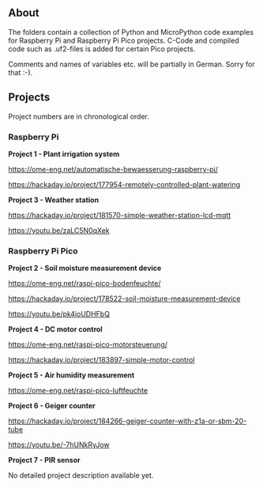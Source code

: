 ## About

The folders contain a collection of Python and MicroPython code examples for Raspberry Pi and Raspberry Pi Pico projects. C-Code and compiled code such as .uf2-files is added for certain Pico projects.

Comments and names of variables etc. will be partially in German. Sorry for that :-).


## Projects

Project numbers are in chronological order.


### Raspberry Pi

**Project 1 - Plant irrigation system**

https://ome-eng.net/automatische-bewaesserung-raspberry-pi/ 

https://hackaday.io/project/177954-remotely-controlled-plant-watering

**Project  3 - Weather station**

https://hackaday.io/project/181570-simple-weather-station-lcd-mqtt

https://youtu.be/zaLC5N0qXek


### Raspberry Pi Pico

**Project 2 - Soil moisture measurement device**

https://ome-eng.net/raspi-pico-bodenfeuchte/

https://hackaday.io/project/178522-soil-moisture-measurement-device

https://youtu.be/pk4ioUDHFbQ

**Project 4 - DC motor control**

https://ome-eng.net/raspi-pico-motorsteuerung/

https://hackaday.io/project/183897-simple-motor-control

**Project 5 - Air humidity measurement**

https://ome-eng.net/raspi-pico-luftfeuchte

**Project 6 - Geiger counter**

https://hackaday.io/project/184266-geiger-counter-with-z1a-or-sbm-20-tube

https://youtu.be/-7hUNkRyJow

**Project 7 - PIR sensor**

No detailed project description available yet.
